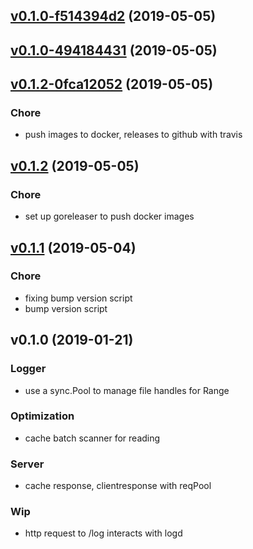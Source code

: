 
<a name="v0.1.0-f514394d2"></a>
## [v0.1.0-f514394d2](https://github.com/jeffrom/logd/compare/v0.1.0-494184431...v0.1.0-f514394d2) (2019-05-05)


<a name="v0.1.0-494184431"></a>
## [v0.1.0-494184431](https://github.com/jeffrom/logd/compare/v0.1.2-0fca12052...v0.1.0-494184431) (2019-05-05)


<a name="v0.1.2-0fca12052"></a>
## [v0.1.2-0fca12052](https://github.com/jeffrom/logd/compare/v0.1.2...v0.1.2-0fca12052) (2019-05-05)

### Chore

* push images to docker, releases to github with travis


<a name="v0.1.2"></a>
## [v0.1.2](https://github.com/jeffrom/logd/compare/v0.1.1...v0.1.2) (2019-05-05)

### Chore

* set up goreleaser to push docker images


<a name="v0.1.1"></a>
## [v0.1.1](https://github.com/jeffrom/logd/compare/v0.1.0...v0.1.1) (2019-05-04)

### Chore

* fixing bump version script
* bump version script


<a name="v0.1.0"></a>
## v0.1.0 (2019-01-21)

### Logger

* use a sync.Pool to manage file handles for Range

### Optimization

* cache batch scanner for reading

### Server

* cache response, clientresponse with reqPool

### Wip

* http request to /log interacts with logd


